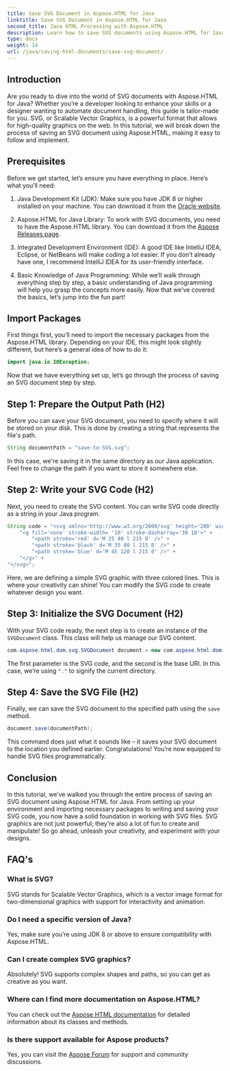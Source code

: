 ```yaml
---
title: Save SVG Document in Aspose.HTML for Java
linktitle: Save SVG Document in Aspose.HTML for Java
second_title: Java HTML Processing with Aspose.HTML
description: Learn how to save SVG documents using Aspose.HTML for Java with this easy step-by-step guide packed with examples.
type: docs
weight: 14
url: /java/saving-html-documents/save-svg-document/
---
```

## Introduction
Are you ready to dive into the world of SVG documents with Aspose.HTML for Java? Whether you’re a developer looking to enhance your skills or a designer wanting to automate document handling, this guide is tailor-made for you. SVG, or Scalable Vector Graphics, is a powerful format that allows for high-quality graphics on the web. In this tutorial, we will break down the process of saving an SVG document using Aspose.HTML, making it easy to follow and implement.
## Prerequisites
Before we get started, let’s ensure you have everything in place. Here’s what you’ll need:
1. Java Development Kit (JDK): Make sure you have JDK 8 or higher installed on your machine. You can download it from the [Oracle website](https://www.oracle.com/java/technologies/javase-jdk11-downloads.html).
  
2. Aspose.HTML for Java Library: To work with SVG documents, you need to have the Aspose.HTML library. You can download it from the [Aspose Releases page](https://releases.aspose.com/html/java/).
3. Integrated Development Environment (IDE): A good IDE like IntelliJ IDEA, Eclipse, or NetBeans will make coding a lot easier. If you don’t already have one, I recommend IntelliJ IDEA for its user-friendly interface.
4. Basic Knowledge of Java Programming: While we’ll walk through everything step by step, a basic understanding of Java programming will help you grasp the concepts more easily.
Now that we’ve covered the basics, let’s jump into the fun part!
## Import Packages
First things first, you’ll need to import the necessary packages from the Aspose.HTML library. Depending on your IDE, this might look slightly different, but here’s a general idea of how to do it:
```java
import java.io.IOException;
```

Now that we have everything set up, let’s go through the process of saving an SVG document step by step.
## Step 1: Prepare the Output Path (H2)
Before you can save your SVG document, you need to specify where it will be stored on your disk. This is done by creating a string that represents the file's path.
```java
String documentPath = "save-to-SVG.svg";
```
In this case, we're saving it in the same directory as our Java application. Feel free to change the path if you want to store it somewhere else.
## Step 2: Write your SVG Code (H2)
Next, you need to create the SVG content. You can write SVG code directly as a string in your Java program.
```java
String code = "<svg xmlns='http://www.w3.org/2000/svg' height='200' width='300'>" +
    "<g fill='none' stroke-width= '10' stroke-dasharray='30 10'>" +
        "<path stroke='red' d='M 25 40 l 215 0' />" +
        "<path stroke='black' d='M 35 80 l 215 0' />" +
        "<path stroke='blue' d='M 45 120 l 215 0' />" +
    "</g>" +
"</svg>";
```
Here, we are defining a simple SVG graphic with three colored lines. This is where your creativity can shine! You can modify the SVG code to create whatever design you want.
## Step 3: Initialize the SVG Document (H2)
With your SVG code ready, the next step is to create an instance of the `SVGDocument` class. This class will help us manage our SVG content.
```java
com.aspose.html.dom.svg.SVGDocument document = new com.aspose.html.dom.svg.SVGDocument(code, ".");
```
The first parameter is the SVG code, and the second is the base URI. In this case, we’re using `"."` to signify the current directory.
## Step 4: Save the SVG File (H2)
Finally, we can save the SVG document to the specified path using the `save` method.
```java
document.save(documentPath);
```
This command does just what it sounds like – it saves your SVG document to the location you defined earlier. Congratulations! You’re now equipped to handle SVG files programmatically.
## Conclusion
In this tutorial, we’ve walked you through the entire process of saving an SVG document using Aspose.HTML for Java. From setting up your environment and importing necessary packages to writing and saving your SVG code, you now have a solid foundation in working with SVG files. SVG graphics are not just powerful; they’re also a lot of fun to create and manipulate! So go ahead, unleash your creativity, and experiment with your designs.
## FAQ's
### What is SVG?
SVG stands for Scalable Vector Graphics, which is a vector image format for two-dimensional graphics with support for interactivity and animation.
### Do I need a specific version of Java?
Yes, make sure you’re using JDK 8 or above to ensure compatibility with Aspose.HTML.
### Can I create complex SVG graphics?
Absolutely! SVG supports complex shapes and paths, so you can get as creative as you want.
### Where can I find more documentation on Aspose.HTML?
You can check out the [Aspose HTML documentation](https://reference.aspose.com/html/java/) for detailed information about its classes and methods.
### Is there support available for Aspose products?
Yes, you can visit the [Aspose Forum](https://forum.aspose.com/c/html/29) for support and community discussions.
